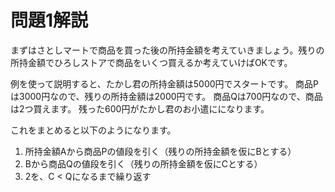 # 問題1解説

まずはさとしマートで商品を買った後の所持金額を考えていきましょう。残りの所持金額でひろしストアで商品をいくつ買えるか考えていけばOKです。

例を使って説明すると、たかし君の所持金額は5000円でスタートです。
商品Pは3000円なので、残りの所持金額は2000円です。
商品Qは700円なので、商品は2つ買えます。
残った600円がたかし君のお小遣にになります。

これをまとめると以下のようになります。

1. 所持金額Aから商品Pの値段を引く（残りの所持金額を仮にBとする）
1. Bから商品Qの値段を引く（残りの所持金額を仮にCとする）
1. 2を、C < Qになるまで繰り返す